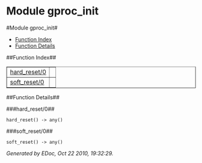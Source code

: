 Module gproc_init
=================


#Module gproc_init#
* [Function Index](#index)
* [Function Details](#functions)


##<a name="index">Function Index</a>##

<table width="100%" border="1" cellspacing="0" cellpadding="2" summary="function index"><tr><td valign="top"><a href="#hard_reset-0">hard_reset/0</a></td><td></td></tr><tr><td valign="top"><a href="#soft_reset-0">soft_reset/0</a></td><td></td></tr></table>

<a name="functions"></a>


##Function Details##

<a name="hard_reset-0"></a>


###hard_reset/0##


`hard_reset() -> any()`

<a name="soft_reset-0"></a>


###soft_reset/0##


`soft_reset() -> any()`

_Generated by EDoc, Oct 22 2010, 19:32:29._